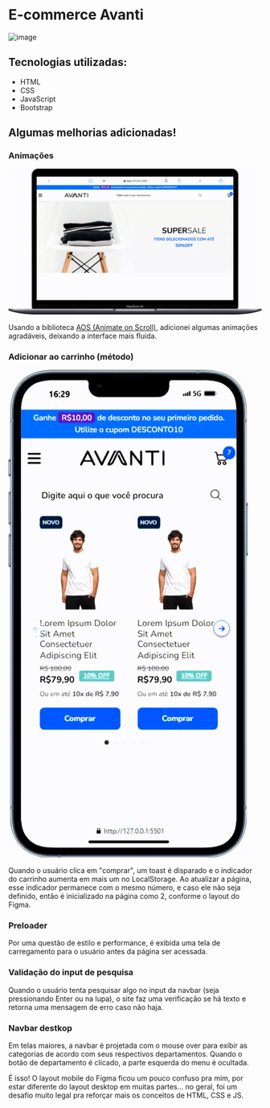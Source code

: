 # E-commerce Avanti

![image](https://github.com/user-attachments/assets/1447ab78-6392-4c25-96fb-7c1d10e7e665)

## Tecnologias utilizadas:
- HTML
- CSS
- JavaScript
- Bootstrap

## Algumas melhorias adicionadas!

### Animações

![Animações na interface](./assets/img/readme/animations.gif)

Usando a biblioteca [AOS (Animate on Scroll)](https://michalsnik.github.io/aos/), adicionei algumas animações agradáveis, deixando a interface mais fluida.

### Adicionar ao carrinho (método)

![Método de adicionar ao carrinho](./assets/img/readme/addtocart.gif)

Quando o usuário clica em "comprar", um toast é disparado e o indicador do carrinho aumenta em mais um no LocalStorage. Ao atualizar a página, esse indicador permanece com o mesmo número, e caso ele não seja definido, então é inicializado na página como 2, conforme o layout do Figma.


### Preloader

Por uma questão de estilo e performance, é exibida uma tela de carregamento para o usuário antes da página ser acessada.

### Validação do input de pesquisa

Quando o usuário tenta pesquisar algo no input da navbar (seja pressionando Enter ou na lupa), o site faz uma verificação se há texto e retorna uma mensagem de erro caso não haja.

### Navbar destkop

Em telas maiores, a navbar é projetada com o mouse over para exibir as categorias de acordo com seus respectivos departamentos. Quando o botão de departamento é clicado, a parte esquerda do menu é ocultada.


É isso! O layout mobile do Figma ficou um pouco confuso pra mim, por estar diferente do layout desktop em muitas partes... no geral, foi um desafio muito legal pra reforçar mais os conceitos de HTML, CSS e JS.